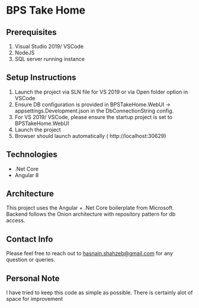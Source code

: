 # BPS Take Home

## Prerequisites

1. Visual Studio 2019/ VSCode
2. NodeJS 
3. SQL server running instance

## Setup Instructions

1. Launch the project via SLN file for VS 2019 or via Open folder option in VSCode
2. Ensure DB configuration is provided in BPSTakeHome.WebUI -> appsettings.Development.json in the DbConnectionString config.
3. For VS 2019/ VSCode, please ensure the startup project is set to BPSTakeHome.WebUI
4. Launch the project
5. Browser should launch automatically ( http://localhost:30629)

## Technologies

- .Net Core
- Angular 8

## Architecture

This project uses the Angular + .Net Core boilerplate from Microsoft.
Backend follows the Onion architecture with repository pattern for db access.

## Contact Info

Please feel free to reach out to hasnain.shahzeb@gmail.com for any question or queries.

## Personal Note

I have tried to keep this code as simple as possible. There is certainly alot of space for improvement